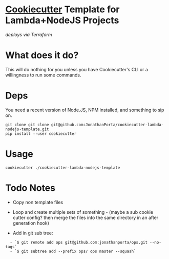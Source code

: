 # [Cookiecutter](https://cookiecutter.readthedocs.io/) Template for Lambda+NodeJS Projects

_deploys via Terraform_

# What does it do?

This will do nothing for you unless you have Cookiecutter's CLI or a willingness to run some commands.

# Deps

You need a recent version of Node.JS, NPM installed, and something to sip on.

```
git clone git clone git@github.com:JonathanPorta/cookiecutter-lambda-nodejs-template.git
pip install --user cookiecutter
```

# Usage

```
cookiecutter ./cookiecutter-lambda-nodejs-template
```

# Todo Notes

- Copy non template files

- Loop and create multiple sets of something - (maybe a sub cookie cutter config? then merge the files into the same directory in an after generation hook)
- Add in git sub tree:

```
  - `$ git remote add ops git@github.com:jonathanporta/ops.git --no-tags`
  - `$ git subtree add --prefix ops/ ops master --squash`

```

